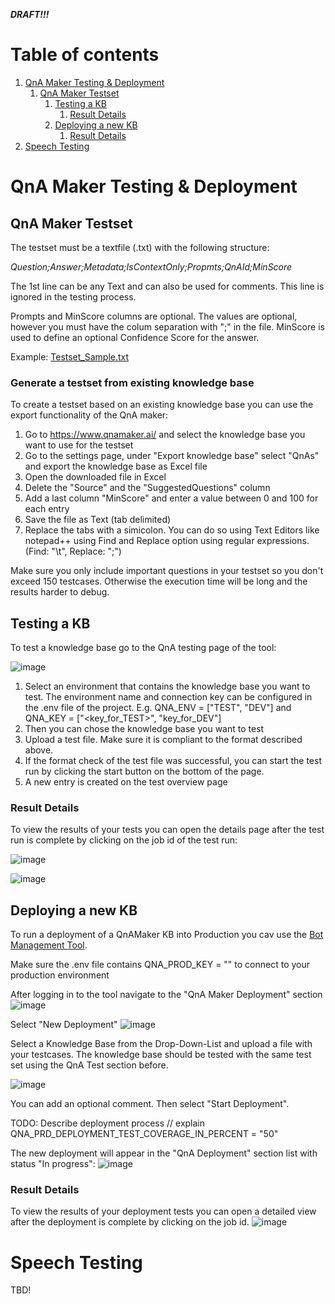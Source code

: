 ***DRAFT!!!***

# Table of contents
1. [QnA Maker Testing & Deployment](#QnATest+Deploy)
    1. [QnA Maker Testset](#Testset)
        1. [Testing a KB](#TestingKB)
            1. [Result Details](#TestingResults)
        1. [Deploying a new KB](#DeployingKB)
            1. [Result Details](#DeploymentResults)
1. [Speech Testing](#SpeechTesting)

# QnA Maker Testing & Deployment <a name="QnATest+Deploy"></a>

## QnA Maker Testset <a name="Testset"></a>

The testset must be a textfile (.txt) with the following structure:

*Question;Answer;Metadata;IsContextOnly;Propmts;QnAId;MinScore*

The 1st line can be any Text and can also be used for comments. This line is ignored in the testing process.

Prompts and MinScore columns are optional. The values are optional, however you must have the colum separation with ";" in the file. MinScore is used to define an optional Confidence Score for the answer.

Example: [Testset_Sample.txt](assets/samples/Testset_Sample.txt)

### Generate a testset from existing knowledge base <a name="TestsetGeneration"></a>

To create a testset based on an existing knowledge base you can use the export functionality of the QnA maker:
1. Go to https://www.qnamaker.ai/ and select the knowledge base you want to use for the testset
2. Go to the settings page, under "Export knowledge base" select "QnAs" and export the knowledge base as Excel file
3. Open the downloaded file in Excel
4. Delete the "Source" and the "SuggestedQuestions" column
5. Add a last column "MinScore" and enter a value between 0 and 100 for each entry
6. Save the file as Text (tab delimited)
7. Replace the tabs with a simicolon. You can do so using Text Editors like notepad++ using Find and Replace option using regular expressions. (Find: "\t", Replace: ";")

Make sure you only include important questions in your testset so you don't exceed 150 testcases. Otherwise the execution time will be long and the results harder to debug.

## Testing a KB <a name="TestingKB"></a>

To test a knowledge base go to the QnA testing page of the tool:

![image](https://user-images.githubusercontent.com/45654580/150695901-c69d7299-c1d9-404b-a3d4-88a078f4551e.png)

1. Select an environment that contains the knowledge base you want to test. The environment name and connection key can be configured in the .env file of the project. E.g. QNA_ENV = ["TEST", "DEV"] and QNA_KEY = ["<key_for_TEST>", "key_for_DEV"] 
2. Then you can chose the knowledge base you want to test
3. Upload a test file. Make sure it is compliant to the format described above.
4. If the format check of the test file was successful, you can start the test run by clicking the start button on the bottom of the page.
5. A new entry is created on the test overview page

### Result Details <a name="DeploymentResults"></a>

To view the results of your tests you can open the details page after the test run is complete by clicking on the job id of the test run:

![image](https://user-images.githubusercontent.com/45654580/150700403-d8d938a4-aa53-472a-9557-84d5c8d77fa0.png)

![image](https://user-images.githubusercontent.com/45654580/150700420-5107d1eb-4214-41f1-903a-dc153504d971.png)



## Deploying a new KB <a name="DeployingKB"></a>

To run a deployment of a QnAMaker KB into Production you cav use the [Bot Management Tool](https://app-goblabla-botmanagement-uat.azurewebsites.net/deploy-initial). 

Make sure the .env file contains QNA_PROD_KEY = "<prod-key>" to connect to your production environment

After logging in to the tool navigate to the "QnA Maker Deployment" section
![image](https://user-images.githubusercontent.com/45654580/150743324-df113df3-d1a1-4298-96f0-b95484aaeacb.png)

Select "New Deployment"
![image](https://user-images.githubusercontent.com/45654580/150743410-22bc2fb3-bb21-4c31-8e6d-7e96af500f1d.png)

Select a Knowledge Base from the Drop-Down-List and upload a file with your testcases. The knowledge base should be tested with the same test set using the QnA Test section before.

![image](https://user-images.githubusercontent.com/45654580/150743770-77fc6266-3f94-40ae-8473-a20afea2aceb.png)

You can add an optional comment. Then select "Start Deployment".
    
TODO: Describe deployment process // explain QNA_PRD_DEPLOYMENT_TEST_COVERAGE_IN_PERCENT = "50"

The new deployment will appear in the "QnA Deployment" section list with status "In progress":
![image](https://user-images.githubusercontent.com/45654580/150744203-02d6e5a0-884c-4f70-b398-52469b132d55.png)
### Result Details <a name="DeploymentResults"></a>

To view the results of your deployment tests you can open a detailed view after the deployment is complete by clicking on the job id.
![image](https://user-images.githubusercontent.com/45654580/150743923-71076390-8b84-4f0b-bd54-828ac79daccb.png)
# Speech Testing <a name="SpeechTesting"></a>

TBD!
